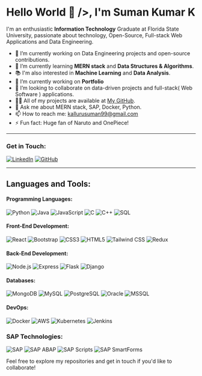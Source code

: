 
# Hello World 👋 />, I'm Suman Kumar K

I'm an enthusiastic **Information Technology** Graduate at Florida State University, passionate about technology, Open-Source, Full-stack Web Applications and Data Engineering. 

- 🔭 I’m currently working on Data Engineering projects and open-source contributions.  
- 🌱 I’m currently learning **MERN stack** and **Data Structures & Algorithms**.
- 📚 I'm also interested in **Machine Learning** and **Data Analysis**.
- 🔭 I’m currently working on **Portfolio**
- 👯 I’m looking to collaborate on data-driven projects and full-stack( Web Software ) applications.  
- 👨‍💻 All of my projects are available at [My GitHub](https://github.com/sumankumar77/).  
- 💬 Ask me about  MERN stack, SAP, Docker, Python.  
- 📫 How to reach me: kallurusuman99@gmail.com  
- ⚡ Fun fact: Huge fan of Naruto and OnePiece!

---
### Get in Touch:

[![LinkedIn](https://img.shields.io/badge/LinkedIn-0A66C2?style=for-the-badge&logo=linkedin&logoColor=white)](https://www.linkedin.com/in/suman-kumar-kalluru/)
[![GitHub](https://img.shields.io/badge/GitHub-171515?style=for-the-badge&logo=github&logoColor=white)](https://github.com/sumankumar77/)

---

## Languages and Tools:

#### Programming Languages:
![Python](https://img.shields.io/badge/Python-3776AB?style=for-the-badge&logo=python&logoColor=white)
![Java](https://img.shields.io/badge/Java-ED8B00?style=for-the-badge&logo=java&logoColor=white)
![JavaScript](https://img.shields.io/badge/JavaScript-F7DF1E?style=for-the-badge&logo=javascript&logoColor=black)
![C](https://img.shields.io/badge/C-A8B9CC?style=for-the-badge&logo=c&logoColor=white)
![C++](https://img.shields.io/badge/C++-00599C?style=for-the-badge&logo=c%2B%2B&logoColor=white)
![SQL](https://img.shields.io/badge/SQL-4479A1?style=for-the-badge&logo=MySQL&logoColor=white)



#### Front-End Development:
![React](https://img.shields.io/badge/React-20232A?style=for-the-badge&logo=react&logoColor=61DAFB)
![Bootstrap](https://img.shields.io/badge/Bootstrap-563D7C?style=for-the-badge&logo=bootstrap&logoColor=white)
![CSS3](https://img.shields.io/badge/CSS3-1572B6?style=for-the-badge&logo=css3&logoColor=white)
![HTML5](https://img.shields.io/badge/HTML5-E34F26?style=for-the-badge&logo=html5&logoColor=white)
![Tailwind CSS](https://img.shields.io/badge/Tailwind_CSS-38B2AC?style=for-the-badge&logo=tailwind-css&logoColor=white)
![Redux](https://img.shields.io/badge/Redux-764ABC?style=for-the-badge&logo=redux&logoColor=white)

#### Back-End Development:
![Node.js](https://img.shields.io/badge/Node.js-339933?style=for-the-badge&logo=nodedotjs&logoColor=white)
![Express](https://img.shields.io/badge/Express-000000?style=for-the-badge&logo=express&logoColor=white)
![Flask](https://img.shields.io/badge/Flask-000000?style=for-the-badge&logo=flask&logoColor=white)
![Django](https://img.shields.io/badge/Django-092E20?style=for-the-badge&logo=django&logoColor=white)

#### Databases:
![MongoDB](https://img.shields.io/badge/MongoDB-4EA94B?style=for-the-badge&logo=mongodb&logoColor=white)
![MySQL](https://img.shields.io/badge/MySQL-4479A1?style=for-the-badge&logo=mysql&logoColor=white)
![PostgreSQL](https://img.shields.io/badge/PostgreSQL-4169E1?style=for-the-badge&logo=postgresql&logoColor=white)
![Oracle](https://img.shields.io/badge/Oracle-F80000?style=for-the-badge&logo=oracle&logoColor=white)
![MSSQL](https://img.shields.io/badge/MSSQL-CC2927?style=for-the-badge&logo=microsoft-sql-server&logoColor=white)

#### DevOps:
![Docker](https://img.shields.io/badge/Docker-2496ED?style=for-the-badge&logo=docker&logoColor=white)
![AWS](https://img.shields.io/badge/Amazon_AWS-232F3E?style=for-the-badge&logo=amazon-aws&logoColor=white)
![Kubernetes](https://img.shields.io/badge/Kubernetes-326CE5?style=for-the-badge&logo=kubernetes&logoColor=white)
![Jenkins](https://img.shields.io/badge/Jenkins-D24939?style=for-the-badge&logo=jenkins&logoColor=white)

### SAP Technologies:
![SAP](https://img.shields.io/badge/SAP-0FAAFF?style=for-the-badge&logo=sap&logoColor=white)
![SAP ABAP](https://img.shields.io/badge/SAP_ABAP-0FAAFF?style=for-the-badge&logo=sap&logoColor=white)
![SAP Scripts](https://img.shields.io/badge/SAP_Scripts-0FAAFF?style=for-the-badge&logo=sap&logoColor=white)
![SAP SmartForms](https://img.shields.io/badge/SAP_SmartForms-0FAAFF?style=for-the-badge&logo=sap&logoColor=white)











Feel free to explore my repositories and get in touch if you'd like to collaborate!
